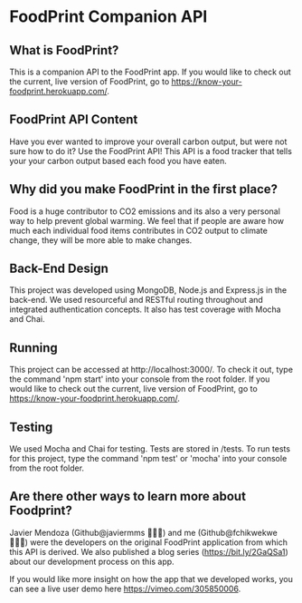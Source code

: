 # FoodPrint Companion API

## What is FoodPrint?
This is a companion API to the FoodPrint app. If you would like to check out the current, live version of FoodPrint, go to https://know-your-foodprint.herokuapp.com/.

## FoodPrint API Content
Have you ever wanted to improve your overall carbon output, but were not sure how to do it? Use the FoodPrint API! This API is a food tracker that tells your your carbon output based each food you have eaten.

## Why did you make FoodPrint in the first place?
Food is a huge contributor to CO2 emissions and its also a very personal way to help prevent global warming. We feel that if people are aware how much each individual food items contributes in CO2 output to climate change, they will be more able to make changes.

## Back-End Design
This project was developed using MongoDB, Node.js and Express.js in the back-end. We used resourceful and RESTful routing throughout and integrated authentication concepts. It also has test coverage with Mocha and Chai.

## Running
This project can be accessed at http://localhost:3000/. To check it out, type the command 'npm start' into your console from the root folder. If you would like to check out the current, live version of FoodPrint, go to https://know-your-foodprint.herokuapp.com/.

## Testing
We used Mocha and Chai for testing. Tests are stored in /tests. To run tests for this project, type the command 'npm test' or 'mocha' into your console from the root folder.

## Are there other ways to learn more about Foodprint?
Javier Mendoza (Github@javiermms 👨🏽‍💻) and me (Github@fchikwekwe 👩🏾‍💻) were the developers on the original FoodPrint application from which this API is derived. We also published a blog series (https://bit.ly/2GaQSa1) about our development process on this app.

If you would like more insight on how the app that we developed works, you can see a live user demo here https://vimeo.com/305850006.
